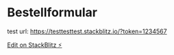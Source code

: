 # Bestellformular

test url: https://testtesttest.stackblitz.io/?token=1234567

[Edit on StackBlitz ⚡️](https://stackblitz.com/edit/angular-kas6vh)
